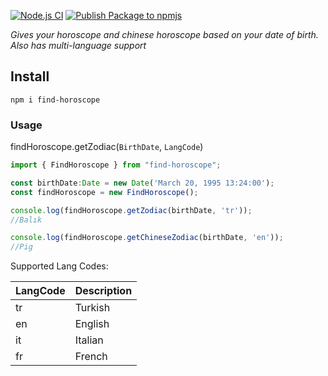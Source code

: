 [![Node.js CI](https://github.com/cankatabaci/find-horoscope/actions/workflows/node.js.yml/badge.svg)](https://github.com/cankatabaci/find-horoscope/actions/workflows/node.js.yml)
[![Publish Package to npmjs](https://github.com/cankatabaci/find-horoscope/actions/workflows/npm-publish.yml/badge.svg)](https://github.com/cankatabaci/find-horoscope/actions/workflows/npm-publish.yml)

_Gives your horoscope and chinese horoscope based on your date of birth. Also has multi-language support_

## **Install**
```
npm i find-horoscope
```

### **Usage**

findHoroscope.getZodiac(`BirthDate`, `LangCode`)

```ts
import { FindHoroscope } from "find-horoscope";

const birthDate:Date = new Date('March 20, 1995 13:24:00');
const findHoroscope = new FindHoroscope();

console.log(findHoroscope.getZodiac(birthDate, 'tr'));
//Balık

console.log(findHoroscope.getChineseZodiac(birthDate, 'en'));
//Pig
```

Supported Lang Codes:

| LangCode      | Description |
| ----------- | ----------- |
| tr      | Turkish       |
| en   | English        |
| it   | Italian        |
| fr   | French        |